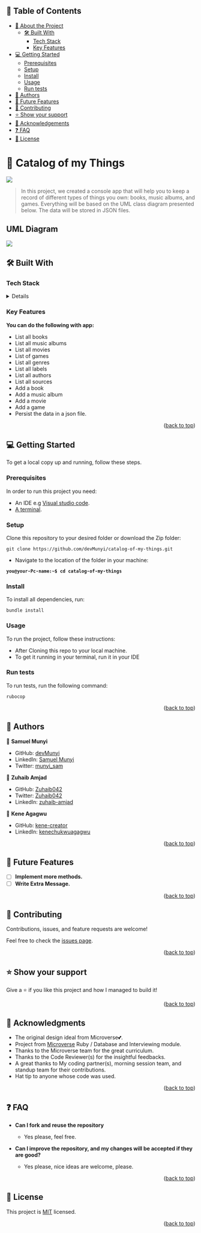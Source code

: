 ## 📗 Table of Contents

- [📖 About the Project](#about-project)
  - [🛠 Built With](#built-with)
    - [Tech Stack](#tech-stack)
    - [Key Features](#key-features)
- [💻 Getting Started](#getting-started)
  - [Prerequisites](#prerequisites)
  - [Setup](#setup)
  - [Install](#install)
  - [Usage](#usage)
  - [Run tests](#run-tests)
- [👥 Authors](#authors)
- [🔭 Future Features](#future-features)
- [🤝 Contributing](#contributing)
- [⭐️ Show your support](#support)
- [🙏 Acknowledgements](#acknowledgements)
- [❓ FAQ](#faq)
- [📝 License](#license)

# 📖 Catalog of my Things <a name="about-project"></a>
<img src="https://media3.giphy.com/media/35SxnHMxcD4exVPXkG/giphy.gif"/>

> In this project, we created a console app that will help you to keep a record of different types of things you own: books, music albums, and games. Everything will be based on the UML class diagram presented below. The data will be stored in JSON files.

## UML Diagram
![](https://github.com/microverseinc/curriculum-ruby/blob/main/group-capstone/images/catalog_of_my_things.png)

## 🛠 Built With <a name="built-with"></a>

### Tech Stack <a name="tech-stack"></a>

<details>
  <ul>
    <li><a href="https://www.ruby-lang.org/en/">Ruby</a></li>
    <li><a href="https://www.ruby-lang.org/en/">SQL</a></li>
    <li><a href="https://www.ruby-lang.org/en/">RSpec</a></li>
  </ul>
</details>

### Key Features <a name="key-features"></a>

**You can do the following with app:**
- List all books
- List all music albums
- List all movies
- List of games
- List all genres
- List all labels 
- List all authors
- List all sources
- Add a book
- Add a music album
- Add a movie
- Add a game
- Persist the data in a json file.

<p align="right">(<a href="#readme-top">back to top</a>)</p>

## 💻 Getting Started <a name="getting-started"></a>

To get a local copy up and running, follow these steps.

### Prerequisites

In order to run this project you need:

- An IDE e.g [Visual studio code](https://code.visualstudio.com/).
- [A terminal](https://code.visualstudio.com/docs/terminal/basics).

### Setup

Clone this repository to your desired folder or download the Zip folder:

```
git clone https://github.com/devMunyi/catalog-of-my-things.git
```

- Navigate to the location of the folder in your machine:

**`you@your-Pc-name:~$ cd catalog-of-my-things`**

### Install

To install all dependencies, run:

```
bundle install
```

### Usage

To run the project, follow these instructions:

- After Cloning this repo to your local machine.
- To get it running in your terminal, run it in your IDE

### Run tests

To run tests, run the following command:

```
rubocop
```

<p align="right">(<a href="#readme-top">back to top</a>)</p>

## 👤 Authors <a name="authors"></a>

👤 **Samuel Munyi**

- GitHub: [devMunyi](https://github.com/devMunyi)
- LinkedIn: [Samuel Munyi](https://www.linkedin.com/in/samuel-munyi)
- Twitter: [munyi_sam](https://twitter.com/munyi_sam)

👤 **Zuhaib Amjad**

- GitHub: [Zuhaib042](https://github.com/Zuhaib042)
- Twitter: [Zuhaib042](https://twitter.com/Zuhaib042)
- LinkedIn: [zuhaib-amjad](https://www.linkedin.com/in/zuhaib-amjad)

👤 **Kene Agagwu**

- GitHub: [kene-creator](https://github.com/kene-creator)
- LinkedIn: [kenechukwuagagwu](https://linkedin.com/in/kenechukwuagagwu)

<p align="right">(<a href="#readme-top">back to top</a>)</p>

## 🔭 Future Features <a name="future-features"></a>

- [ ] **Implement more methods.**
- [ ] **Write Extra Message.**

<p align="right">(<a href="#readme-top">back to top</a>)</p>

## 🤝 Contributing <a name="contributing"></a>

Contributions, issues, and feature requests are welcome!

Feel free to check the [issues page](../../issues/).

<p align="right">(<a href="#readme-top">back to top</a>)</p>

## ⭐️ Show your support <a name="support"></a>

Give a ⭐️ if you like this project and how I managed to build it!

<p align="right">(<a href="#readme-top">back to top</a>)</p>

## 🙏 Acknowledgments <a name="acknowledgements"></a>

- The original design ideal from Microverse💕.
- Project from [Microverse](https://bit.ly/MicroverseTN) Ruby / Database and Interviewing module.
- Thanks to the Microverse team for the great curriculum.
- Thanks to the Code Reviewer(s) for the insightful feedbacks.
- A great thanks to My coding partner(s), morning session team, and standup team for their contributions.
- Hat tip to anyone whose code was used.

<p align="right">(<a href="#readme-top">back to top</a>)</p>

## ❓ FAQ <a name="faq"></a>

- **Can I fork and reuse the repository**

  - Yes please, feel free.

- **Can I improve the repository, and my changes will be accepted if they are good?**

  - Yes please, nice ideas are welcome, please.

<p align="right">(<a href="#readme-top">back to top</a>)</p>

## 📝 License <a name="license"></a>

This project is [MIT](./LICENSE) licensed.

<p align="right">(<a href="#readme-top">back to top</a>)</p>
